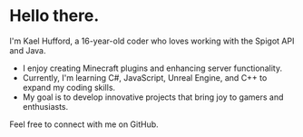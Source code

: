 # Hello there.

I'm Kael Hufford, a 16-year-old coder who loves working with the Spigot API and Java.

- I enjoy creating Minecraft plugins and enhancing server functionality.
- Currently, I'm learning C#, JavaScript, Unreal Engine, and C++ to expand my coding skills.
- My goal is to develop innovative projects that bring joy to gamers and enthusiasts.

Feel free to connect with me on GitHub.
